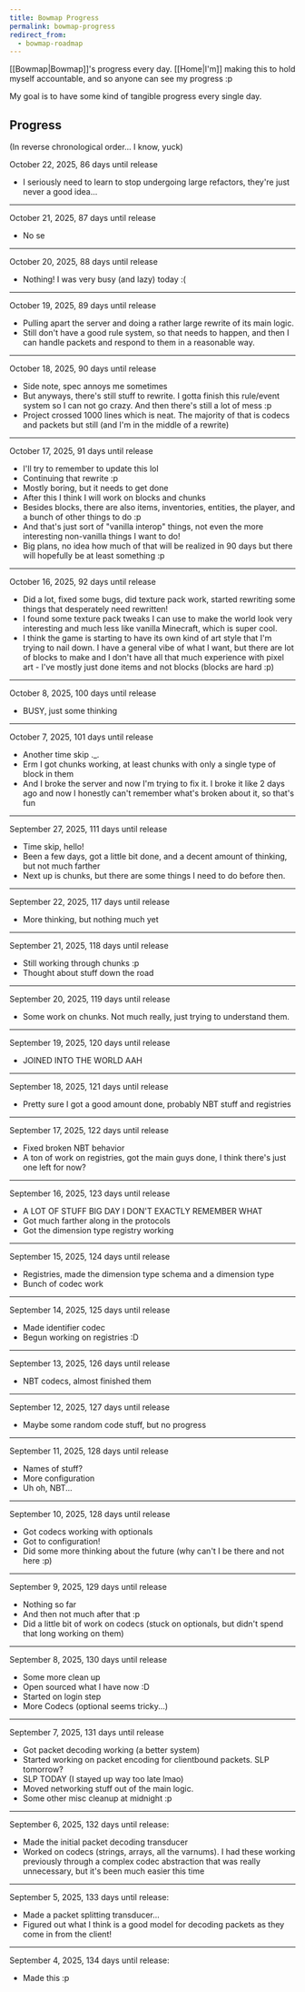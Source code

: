 ```yaml
---
title: Bowmap Progress
permalink: bowmap-progress
redirect_from:
  - bowmap-roadmap
---
```

[[Bowmap|Bowmap]]'s progress every day. [[Home|I'm]] making this to hold myself accountable, and so anyone can see my progress :p

My goal is to have some kind of tangible progress every single day.

## Progress

(In reverse chronological order... I know, yuck)

October 22, 2025, 86 days until release

- I seriously need to learn to stop undergoing large refactors, they're just never a good idea...

---

October 21, 2025, 87 days until release

- No se

---

October 20, 2025, 88 days until release

- Nothing! I was very busy (and lazy) today :(

---

October 19, 2025, 89 days until release

- Pulling apart the server and doing a rather large rewrite of its main logic.
- Still don't have a good rule system, so that needs to happen, and then I can handle packets and respond to them in a reasonable way.

---

October 18, 2025, 90 days until release

- Side note, spec annoys me sometimes
- But anyways, there's still stuff to rewrite. I gotta finish this rule/event system so I can not go crazy. And then there's still a lot of mess :p
- Project crossed 1000 lines which is neat. The majority of that is codecs and packets but still (and I'm in the middle of a rewrite)

---

October 17, 2025, 91 days until release

- I'll try to remember to update this lol
- Continuing that rewrite :p
- Mostly boring, but it needs to get done
- After this I think I will work on blocks and chunks
- Besides blocks, there are also items, inventories, entities, the player, and a bunch of other things to do :p
- And that's just sort of "vanilla interop" things, not even the more interesting non-vanilla things I want to do!
- Big plans, no idea how much of that will be realized in 90 days but there will hopefully be at least something :p

---

October 16, 2025, 92 days until release

- Did a lot, fixed some bugs, did texture pack work, started rewriting some things that desperately need rewritten!
- I found some texture pack tweaks I can use to make the world look very interesting and much less like vanilla Minecraft, which is super cool.
- I think the game is starting to have its own kind of art style that I'm trying to nail down. I have a general vibe of what I want, but there are lot of blocks to make and I don't have all that much experience with pixel art - I've mostly just done items and not blocks (blocks are hard :p)

---

October 8, 2025, 100 days until release

- BUSY, just some thinking

---

October 7, 2025, 101 days until release

- Another time skip ._.
- Erm I got chunks working, at least chunks with only a single type of block in them
- And I broke the server and now I'm trying to fix it. I broke it like 2 days ago and now I honestly can't remember what's broken about it, so that's fun

---

September 27, 2025, 111 days until release

- Time skip, hello!
- Been a few days, got a little bit done, and a decent amount of thinking, but not much farther
- Next up is chunks, but there are some things I need to do before then.

---

September 22, 2025, 117 days until release

- More thinking, but nothing much yet

---

September 21, 2025, 118 days until release

- Still working through chunks :p
- Thought about stuff down the road

---

September 20, 2025, 119 days until release

- Some work on chunks. Not much really, just trying to understand them.

---

September 19, 2025, 120 days until release

- JOINED INTO THE WORLD AAH

---

September 18, 2025, 121 days until release

- Pretty sure I got a good amount done, probably NBT stuff and registries

---

September 17, 2025, 122 days until release

- Fixed broken NBT behavior
- A ton of work on registries, got the main guys done, I think there's just one left for now?

---

September 16, 2025, 123 days until release

- A LOT OF STUFF BIG DAY I DON'T EXACTLY REMEMBER WHAT
- Got much farther along in the protocols
- Got the dimension type registry working

---

September 15, 2025, 124 days until release

- Registries, made the dimension type schema and a dimension type
- Bunch of codec work

---

September 14, 2025, 125 days until release

- Made identifier codec
- Begun working on registries :D

---

September 13, 2025, 126 days until release

- NBT codecs, almost finished them

---

September 12, 2025, 127 days until release

- Maybe some random code stuff, but no progress

---

September 11, 2025, 128 days until release

- Names of stuff?
- More configuration
- Uh oh, NBT...

---

September 10, 2025, 128 days until release

- Got codecs working with optionals
- Got to configuration!
- Did some more thinking about the future (why can't I be there and not here :p)

---

September 9, 2025, 129 days until release

- Nothing so far
- And then not much after that :p
- Did a little bit of work on codecs (stuck on optionals, but didn't spend that long working on them)

---

September 8, 2025, 130 days until release

- Some more clean up
- Open sourced what I have now :D
- Started on login step
- More Codecs (optional seems tricky...)

---

September 7, 2025, 131 days until release

- Got packet decoding working (a better system)
- Started working on packet encoding for clientbound packets. SLP tomorrow?
- SLP TODAY (I stayed up way too late lmao)
- Moved networking stuff out of the main logic.
- Some other misc cleanup at midnight :p

---

September 6, 2025, 132 days until release:

- Made the initial packet decoding transducer
- Worked on codecs (strings, arrays, all the varnums). I had these working previously through a complex codec abstraction that was really unnecessary, but it's been much easier this time

---

September 5, 2025, 133 days until release:

- Made a packet splitting transducer...
- Figured out what I think is a good model for decoding packets as they come in from the client!

---

September 4, 2025, 134 days until release:

- Made this :p
